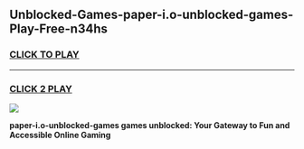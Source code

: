 
## Unblocked-Games-paper-i.o-unblocked-games-Play-Free-n34hs
<h3>
<a href="https://premium76.site?title=paper-i.o-unblocked-games&ref=19M">CLICK TO PLAY</a></h3>
<hr>

<h3>
<a href="https://premium76.site?title=paper-i.o-unblocked-games&ref=19M">CLICK 2 PLAY</a>
  
</h3>

<a href="https://premium76.site?title=paper-i.o-unblocked-games&ref=19M"><img src="https://clearcache.store/games.png"></a>


**paper-i.o-unblocked-games games unblocked: Your Gateway to Fun and Accessible Online Gaming**
